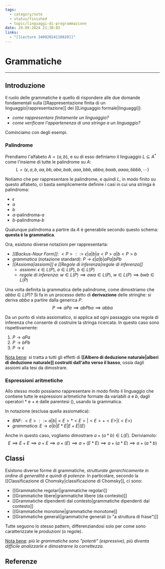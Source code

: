 ```yaml
---
tags:
  - category/note
  - status/finished
  - topic/linguaggi-di-programmazione
date: 29-09-2024 21:30:03
links:
  - "[[Lecture 24092024110820]]"
---
```

# Grammatiche
---
## Introduzione
Il ruolo delle grammatiche è quello di rispondere alle due domande fondamentali sulla [[Rappresentazione finita di un linguaggio|rappresentazione]] dei [[Linguaggio formale|linguaggi]]:
- _come rappresentare finitamente un linguaggio?_
- _come verificare l'appartenenza di una stringa a un linguaggio?_

Cominciamo con degli esempi.

### Palindrome
Prendiamo l'alfabeto $A = \{a, b\}$, e su di esso definiamo il linguaggio $L \subseteq A^{*}$ come l'insieme di tutte le palindrome su $A$:
$$L = \{\epsilon, a, b, aa, bb, aba, bab, aaa, bbb, abba, baab, aaaa, bbbb, \cdots\}$$

Notiamo che per rappresentare le palindrome, e quindi $L$, in modo finito su questo alfabeto, ci basta semplicemente definire i casi in cui una stringa è palindroma:
- $\epsilon$
- $a$
- $b$
- $a$-palindroma-$a$
- $b$-palindroma-$b$

Qualunque palindroma a partire da $A$ è generabile secondo questo schema: **questa è la grammatica**.

Ora, esistono diverse notazioni per rappresentarla:
- _[[Backus-Naur Form]]_: $<P> ::= \epsilon | a | b | a <P> a | b <P> b$
- _grammatica_ (notazione standard): $P \to \epsilon | a | b | aPa | bPb$
- _[[Assioma|assiomi]] e [[Regole di inferenza|regole di inferenza]]_
	- _assiomi_: $\epsilon \in L(P)$, $a \in L(P)$, $b \in L(P)$
	- _regole di inferenza_: $w \in L(P) \implies awa \in L(P)$, $w \in L(P) \implies bwb \in L(P)$

Una volta definita la grammatica delle palindrome, come dimostriamo che $abba \in L(P)$? Si fa in un processo detto di **derivazione** delle stringhe: si deriva $abba$ a partire dalla generica $P$.
$$P \implies aPa \implies abPba \implies abba$$

Da un punto di vista assiomatico, si applica ad ogni passaggio una regola di inferenza che consente di costruire la stringa ricercata. In questo caso sono rispettivamente:
1. $P \to aPa$
2. $P \to bPb$
3. $P \to \epsilon$

<u>Nota bene</u>: si tratta a tutti gli effetti di **[[Albero di deduzione naturale|alberi di deduzione naturale]] costruiti dall'alto verso il basso**, ossia dagli assiomi alla tesi da dimostrare.

### Espressioni aritmetiche
Allo stesso modo possiamo rappresentare in modo finito il linguaggio che contiene tutte le espressioni aritmetiche formate da variabili $a$ e $b$, dagli operatori $*$ e $+$ e dalle parentesi $()$, usando la grammatica.

In notazione (esclusa quella assiomatica):
- _BNF_: $<E> ::= a|b|<E>*<E>|<E>+<E>|(<E>)$
- _grammatica_: $E \to a|b|E*E|E+E|(E)$

Anche in questo caso, vogliamo dimostrare $a+(a*b) \in L(E)$. Deriviamolo:
$$E \implies E+E \implies a+E \implies a+(E) \implies a+(E*E) \implies a+(a*E) \implies a+(a*b)$$

## Classi
Esistono diverse forme di grammatiche, _strutturate gerarchicamente in ordine di generalità e quindi di potenza_. In particolare, secondo la [[Classificazione di Chomsky|classificazione di Chomsky]], ci sono:
- [[Grammatiche regolari|grammatiche regolari]]
- [[Grammatiche libere|grammatiche libere (da contesto)]]
- [[Grammatiche dipendenti dal contesto|grammatiche dipendenti dal contesto]]
- [[Grammatiche monotone|grammatiche monotone]]
- [[Grammatiche generali|grammatiche generali (o "a struttura di frase")]]

Tutte seguono lo stesso pattern, differenziandosi solo per come sono caratterizzate le _produzioni_ (o regole).

<u>Nota bene</u>: _più le grammatiche sono "potenti" (espressive), più diventa difficile analizzarle e dimostrarne la correttezza_.

## Referenze